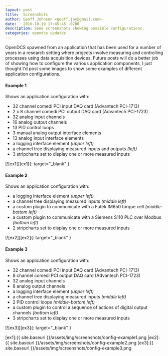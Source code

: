 ```yaml
---
layout: post
title:  Screenshots
author: Geoff Johnson <geoff.jay@gmail.com>
date:   2016-10-19 17:45:45 -0700
description: Some screenshots showing possible configurations.
categories: opendcs updates
---
```


OpenDCS spawned from an application that has been used for a number of years in
a research setting where projects involve measuring and controlling processes
using data acquisition devices. Future posts will do a better job of showing how
to configure the various application components, I just thought I'd post some
images to show some examples of different application configurations.
<!--break-->

#### Example 1

Shows an application configuration with:

* 32 channel comedi PCI input DAQ card (Advantech PCI-1713)
* 2 x 8 channel comedi PCI output DAQ card (Advantech PCI-1723)
* 32 analog input channels
* 16 analog output channels
* 13 PID control loops
* 3 manual analog output interface elements
* 13 analog input interface elements
* a logging interface element *(upper left)*
* a channel tree displaying measured inputs and outputs *(left)*
* 3 stripcharts set to display one or more measured inputs

[![ex1]][ex1]{: target="_blank" }

#### Example 2

Shows an application configuration with:

* a logging interface element *(upper left)*
* a channel tree displaying measured inputs *(middle left)*
* a custom plugin to communicate with a Futek IM650 torque cell *(middle-bottom
  left)*
* a custom plugin to communicate with a Siemens S110 PLC over Modbus *(bottom
  left)*
* 2 stripcharts set to display one or more measured inputs

[![ex2]][ex2]{: target="_blank" }

#### Example 3

Shows an application configuration with:

* 32 channel comedi PCI input DAQ card (Advantech PCI-1713)
* 8 channel comedi PCI output DAQ card (Advantech PCI-1723)
* 32 analog input channels
* 8 analog output channels
* a logging interface element *(upper left)*
* a channel tree displaying measured inputs *(middle left)*
* 2 PID control loops *(middle-bottom left)*
* a custom plugin to control a sequence of actions of digital output channels
  *(bottom left)*
* 3 stripcharts set to display one or more measured inputs

[![ex3]][ex3]{: target="_blank" }

[ex1]:{{ site.baseurl }}/assets/img/screenshots/config-example1.png
[ex2]:{{ site.baseurl }}/assets/img/screenshots/config-example2.png
[ex3]:{{ site.baseurl }}/assets/img/screenshots/config-example3.png

<!--
vim: ft=liquid
-->
